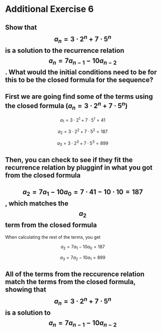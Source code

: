 # Additional Exercise 6

## Show that $$a_{n} = 3 \cdot 2^{n} + 7 \cdot 5^{n}$$ is a solution to the recurrence relation $$a_{n} = 7a_{n-1} - 10a_{n-2}$$. What would the initial conditions need to be for this to be the closed formula for the sequence?

## First we are going find some of the terms using the closed formula ($a_{n}=3  \cdot 2^{n} + 7 \cdot 5^{n}$)

$$a_1 = 3 \cdot 2^1 + 7 \cdot 5^1 = 41$$

$$a_2 = 3 \cdot 2^2 + 7 \cdot 5^2 = 187$$

$$a_3 = 3 \cdot 2^3 + 7 \cdot 5^3 = 899$$


## Then, you can check to see if they fit the recurrence relation by plugginf in what you got from the closed formula

## $$a_2 = 7a_1 - 10a_0 = 7 \cdot 41 - 10 \cdot 10 = 187$$, which matches the $$a_2$$ term from the closed formula

When calculating the rest of the terms, you get

$$a_2 = 7a_1 - 10a_0 = 187$$

$$a_3 = 7a_2 - 10a_1 = 899$$



## All of the terms from the reccurence relation match the terms from the closed formula, showing that $$a_{n} = 3  \cdot 2^{n} + 7 \cdot 5^{n}$$ is a solution to $$a_{n} = 7a_{n-1} - 10a_{n-2}$$
